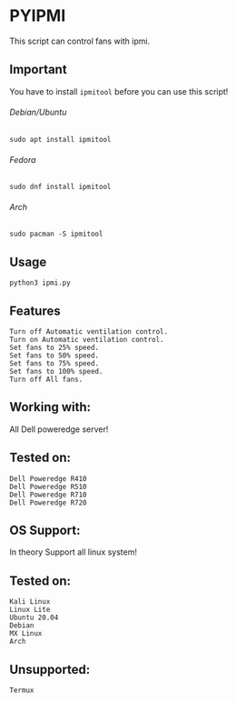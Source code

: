 # PYIPMI

This script can control fans with ipmi.

## Important ##

You have to install `ipmitool` before you can use this script!
 
 ###### Debian/Ubuntu 
`sudo apt install ipmitool`
 ###### Fedora
`sudo dnf install ipmitool`
 ###### Arch
`sudo pacman -S ipmitool`


## Usage

`python3 ipmi.py`

## Features
```
Turn off Automatic ventilation control.
Turn on Automatic ventilation control.
Set fans to 25% speed.
Set fans to 50% speed.
Set fans to 75% speed.
Set fans to 100% speed.
Turn off All fans.
```

## Working with:
All Dell poweredge server!
## Tested on:
```
Dell Poweredge R410
Dell Poweredge R510
Dell Poweredge R710
Dell Poweredge R720
```

## OS Support:
In theory Support all linux system!
## Tested on:
```
Kali Linux
Linux Lite
Ubuntu 20.04
Debian
MX Linux
Arch
```
## Unsupported:
```
Termux
```
